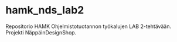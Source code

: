 # hamk_nds_lab2
Repositorio HAMK Ohjelmistotuotannon työkalujen LAB 2-tehtävään. Projekti NäppäinDesignShop. 
